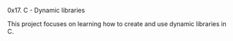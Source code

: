 0x17. C - Dynamic libraries

This project focuses on learning how to create and use dynamic libraries in C.